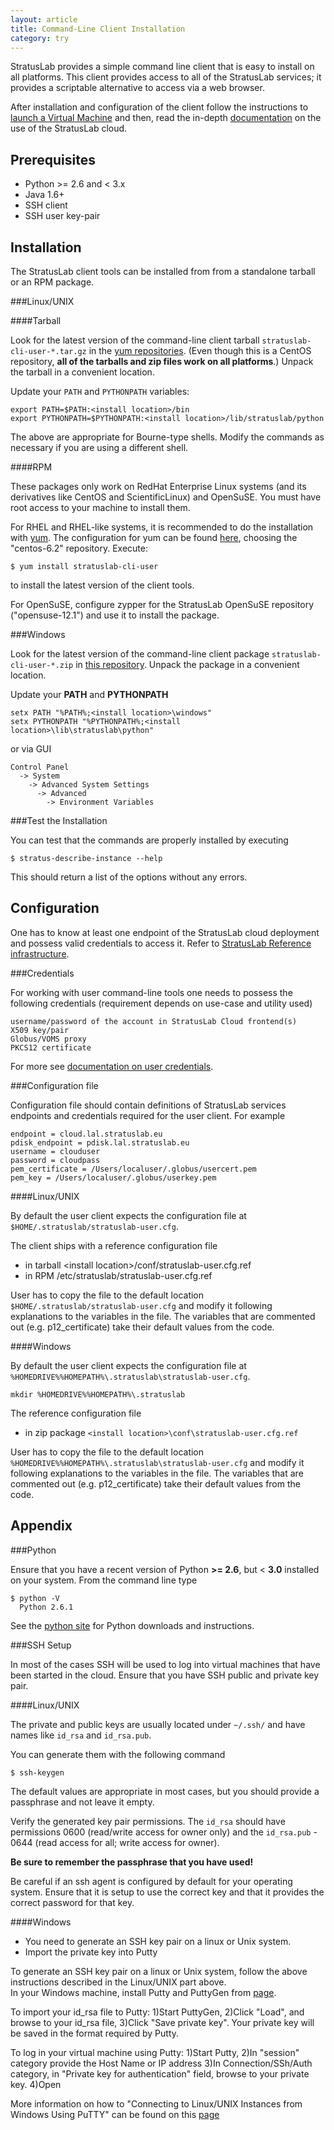 ```yaml
---
layout: article
title: Command-Line Client Installation
category: try
---
```


StratusLab provides a simple command line client that is easy to
install on all platforms. This client provides access to all of the
StratusLab services; it provides a scriptable alternative to access
via a web browser.

After installation and configuration of the client follow the
instructions to [launch a Virtual Machine][launch-vm] and then, read
the in-depth [documentation][docs] on the use of the StratusLab cloud.

Prerequisites
-------------

* Python >= 2.6 and < 3.x
* Java 1.6+
* SSH client
* SSH user key-pair

Installation
------------

The StratusLab client tools can be installed from from a standalone
tarball or an RPM package.

###Linux/UNIX

####Tarball

Look for the latest version of the command-line client tarball
`stratuslab-cli-user-*.tar.gz` in the [yum
repositories][yum-repo-centos]. (Even though this is a CentOS
repository, **all of the tarballs and zip files work on all
platforms**.)  Unpack the tarball in a convenient location.

Update your `PATH` and `PYTHONPATH` variables:

    export PATH=$PATH:<install location>/bin
    export PYTHONPATH=$PYTHONPATH:<install location>/lib/stratuslab/python

The above are appropriate for Bourne-type shells. Modify the commands
as necessary if you are using a different shell.

####RPM

These packages only work on RedHat Enterprise Linux systems (and its
derivatives like CentOS and ScientificLinux) and OpenSuSE.  You must
have root access to your machine to install them.

For RHEL and RHEL-like systems, it is recommended to do the
installation with [yum][yum]. The configuration for yum can be found
[here][yum-config], choosing the "centos-6.2" repository.  Execute:

    $ yum install stratuslab-cli-user

to install the latest version of the client tools.

For OpenSuSE, configure zypper for the StratusLab OpenSuSE repository
("opensuse-12.1") and use it to install the package.

###Windows

Look for the latest version of the command-line client package
`stratuslab-cli-user-*.zip` in [this repository][yum-repo-centos].
Unpack the package in a convenient location.

Update your **PATH** and **PYTHONPATH**

    setx PATH "%PATH%;<install location>\windows"
    setx PYTHONPATH "%PYTHONPATH%;<install location>\lib\stratuslab\python"

or via GUI

    Control Panel 
      -> System 
        -> Advanced System Settings
          -> Advanced 
            -> Environment Variables

###Test the Installation

You can test that the commands are properly installed by executing

    $ stratus-describe-instance --help

This should return a list of the options without any errors.

Configuration
-------------

One has to know at least one endpoint of the StratusLab cloud
deployment and possess valid credentials to access it. Refer to
[StratusLab Reference infrastructure][sl-ref-infra].

###Credentials

For working with user command-line tools one needs to possess the
following credentials (requirement depends on use-case and utility
used)

    username/password of the account in StratusLab Cloud frontend(s)
    X509 key/pair
    Globus/VOMS proxy
    PKCS12 certificate

For more see [documentation on user credentials][user-creds-docu].

###Configuration file

Configuration file should contain definitions of StratusLab services
endpoints and credentials required for the user client. For example

    endpoint = cloud.lal.stratuslab.eu
    pdisk_endpoint = pdisk.lal.stratuslab.eu
    username = clouduser
    password = cloudpass
    pem_certificate = /Users/localuser/.globus/usercert.pem
    pem_key = /Users/localuser/.globus/userkey.pem

####Linux/UNIX

By default the user client expects the configuration file at
`$HOME/.stratuslab/stratuslab-user.cfg`.

The client ships with a reference configuration file

* in tarball &lt;install location&gt;/conf/stratuslab-user.cfg.ref 
* in RPM /etc/stratuslab/stratuslab-user.cfg.ref 

User has to copy the file to the default location
`$HOME/.stratuslab/stratuslab-user.cfg` and modify it following
explanations to the variables in the file. The variables that are
commented out (e.g. p12_certificate) take their default values from
the code.

####Windows

By default the user client expects the configuration file at
`%HOMEDRIVE%%HOMEPATH%\.stratuslab\stratuslab-user.cfg`.

    mkdir %HOMEDRIVE%%HOMEPATH%\.stratuslab

The reference configuration file 

* in zip package `<install location>\conf\stratuslab-user.cfg.ref`

User has to copy the file to the default location
`%HOMEDRIVE%%HOMEPATH%\.stratuslab\stratuslab-user.cfg` and modify it
following explanations to the variables in the file. The variables
that are commented out (e.g. p12_certificate) take their default
values from the code.

Appendix
--------

###Python

Ensure that you have a recent version of Python **>= 2.6**, but <
**3.0** installed on your system. From the command line type

    $ python -V
      Python 2.6.1

See the [python site][python] for Python downloads and instructions.

###SSH Setup

In most of the cases SSH will be used to log into virtual machines
that have been started in the cloud. Ensure that you have SSH public
and private key pair.

####Linux/UNIX

The private and public keys are usually located under `~/.ssh/` and
have names like `id_rsa` and `id_rsa.pub`.

You can generate them with the following command

    $ ssh-keygen

The default values are appropriate in most cases, but you should
provide a passphrase and not leave it empty.

Verify the generated key pair permissions. The `id_rsa` should have
permissions 0600 (read/write access for owner only) and the
`id_rsa.pub` - 0644 (read access for all; write access for owner).

**Be sure to remember the passphrase that you have used!**

Be careful if an ssh agent is configured by default for your operating
system.  Ensure that it is setup to use the correct key and that it
provides the correct password for that key.

####Windows

* You need to generate an SSH key pair on a linux or Unix system.
* Import the private key into Putty

To generate an SSH key pair on a linux or Unix system, follow the above instructions described  in the Linux/UNIX part above.  
In your Windows machine, install Putty and PuttyGen from [page][putty-gen].

To import your id_rsa file to Putty:
1)Start PuttyGen, 
2)Click "Load", and browse to your id_rsa file,
3)Click "Save private key". Your private key will be saved in the format required by Putty.

To log in your virtual machine using Putty:
1)Start Putty,
2)In "session" category provide the Host Name or IP address
3)In Connection/SSh/Auth category, in "Private key for authentication" field, browse to your private key.
4)Open


More information on how to "Connecting to Linux/UNIX Instances from Windows Using PuTTY" can be found on this [page][amazon-ssh] 

[python]: http://python.org/
[yum]: http://yum.baseurl.org/
[yum-config]: http://yum.stratuslab.eu/
[yum-repo-centos]: http://yum.stratuslab.eu/releases/centos-6.2/
[amazon-ssh]: http://docs.amazonwebservices.com/AWSEC2/latest/UserGuide/putty.html
[docs]: /documentation/
[sl-ref-infra]: /try/2012/12/04/try-reference-cloud-infrastructures.html
[launch-vm]: /try/2012/01/01/try-launch-vm.html
[user-creds-docu]: /documentation/2012/10/05/docs-tutor-user-credentials.html
[putty-gen]: http://www.chiark.greenend.org.uk/~sgtatham/putty/download.html
